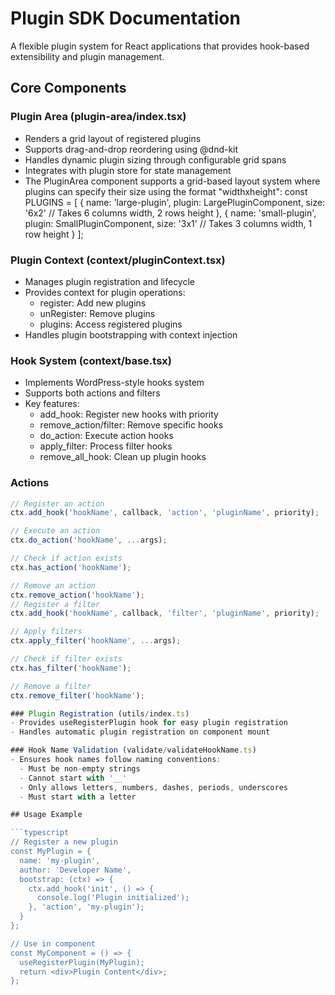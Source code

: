 # Plugin SDK Documentation

A flexible plugin system for React applications that provides hook-based extensibility and plugin management.

## Core Components

### Plugin Area (plugin-area/index.tsx)
- Renders a grid layout of registered plugins
- Supports drag-and-drop reordering using @dnd-kit
- Handles dynamic plugin sizing through configurable grid spans
- Integrates with plugin store for state management
- The PluginArea component supports a grid-based layout system where plugins can specify their size using the format "widthxheight":
const PLUGINS = [
  {
    name: 'large-plugin',
    plugin: LargePluginComponent,
    size: '6x2' // Takes 6 columns width, 2 rows height
  },
  {
    name: 'small-plugin',
    plugin: SmallPluginComponent,
    size: '3x1' // Takes 3 columns width, 1 row height
  }
];

### Plugin Context (context/pluginContext.tsx)
- Manages plugin registration and lifecycle
- Provides context for plugin operations:
  - register: Add new plugins
  - unRegister: Remove plugins
  - plugins: Access registered plugins
- Handles plugin bootstrapping with context injection

### Hook System (context/base.tsx)
- Implements WordPress-style hooks system
- Supports both actions and filters
- Key features:
  - add_hook: Register new hooks with priority
  - remove_action/filter: Remove specific hooks
  - do_action: Execute action hooks
  - apply_filter: Process filter hooks
  - remove_all_hook: Clean up plugin hooks
### Actions
```typescript
// Register an action
ctx.add_hook('hookName', callback, 'action', 'pluginName', priority);

// Execute an action
ctx.do_action('hookName', ...args);

// Check if action exists
ctx.has_action('hookName');

// Remove an action
ctx.remove_action('hookName');
// Register a filter
ctx.add_hook('hookName', callback, 'filter', 'pluginName', priority);

// Apply filters
ctx.apply_filter('hookName', ...args);

// Check if filter exists
ctx.has_filter('hookName');

// Remove a filter
ctx.remove_filter('hookName');

### Plugin Registration (utils/index.ts)
- Provides useRegisterPlugin hook for easy plugin registration
- Handles automatic plugin registration on component mount

### Hook Name Validation (validate/validateHookName.ts)
- Ensures hook names follow naming conventions:
  - Must be non-empty strings
  - Cannot start with '__'
  - Only allows letters, numbers, dashes, periods, underscores
  - Must start with a letter

## Usage Example

```typescript
// Register a new plugin
const MyPlugin = {
  name: 'my-plugin',
  author: 'Developer Name',
  bootstrap: (ctx) => {
    ctx.add_hook('init', () => {
      console.log('Plugin initialized');
    }, 'action', 'my-plugin');
  }
};

// Use in component
const MyComponent = () => {
  useRegisterPlugin(MyPlugin);
  return <div>Plugin Content</div>;
};
